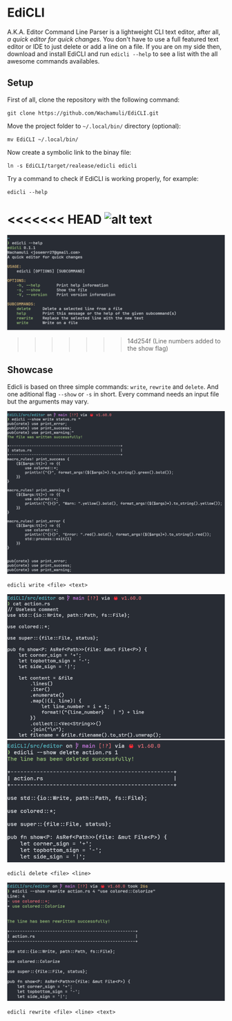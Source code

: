 # EdiCLI

A.K.A. Editor Command Line Parser is a lightweight CLI text editor,
after all, *a quick editor for quick changes*. You don't have to use
a full featured text editor or IDE to just delete or add a line on a file.
If you are on my side then, download and install EdiCLI and run `edicli --help`
to see a list with the all awesome commands availables.

## Setup

First of all, clone the repository with the following command:
```
git clone https://github.com/Wachamuli/EdiCLI.git
```
Move the project folder to ``~/.local/bin/`` directory (optional):
```
mv EdiCLI ~/.local/bin/
```
Now create a symbolic link to the binay file:
```
ln -s EdiCLI/target/realease/edicli edicli
```
Try a command to check if EdiCLI is working properly, for example:
```
edicli --help
```
<<<<<<< HEAD
![alt text](image-1.png)
=======
![alt text](./extra/image-1.png)
>>>>>>> 14d254f (Line numbers added to the show flag)

## Showcase

Edicli is based on three simple commands: `write`, `rewrite` and `delete`.
And one aditional flag `--show` or `-s` in short. Every command needs an input file but the 
arguments may vary.

![alt text](./extra/image.png)
```
edicli write <file> <text>
```

![alt text](./extra/image-2.png)
![alt text](./extra/image-3.png)
```
edicli delete <file> <line>
```

![alt text](./extra/image-4.png)
```
edicli rewrite <file> <line> <text>
```